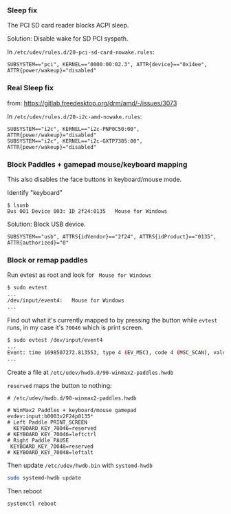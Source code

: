 ### Sleep fix

The PCI SD card reader blocks ACPI sleep.

Solution: Disable wake for SD PCI syspath.

In `/etc/udev/rules.d/20-pci-sd-card-nowake.rules`: 
```
SUBSYSTEM=="pci", KERNEL=="0000:00:02.3", ATTR{device}=="0x14ee", ATTR{power/wakeup}="disabled"
```

### Real Sleep fix

from: https://gitlab.freedesktop.org/drm/amd/-/issues/3073

In `/etc/udev/rules.d/20-i2c-amd-nowake.rules`:
```
SUBSYSTEM=="i2c", KERNEL=="i2c-PNP0C50:00", ATTR{power/wakeup}="disabled"
SUBSYSTEM=="i2c", KERNEL=="i2c-GXTP7385:00", ATTR{power/wakeup}="disabled"
```


### Block Paddles + gamepad mouse/keyboard mapping

This also disables the face buttons in keyboard/mouse mode.

Identify "keyboard"

```
$ lsusb
Bus 001 Device 003: ID 2f24:0135   Mouse for Windows
```

Solution: Block USB device.

```
SUBSYSTEM=="usb", ATTRS{idVendor}=="2f24", ATTRS{idProduct}=="0135", ATTR{authorized}="0"
```

### Block or remap paddles

Run evtest as root and look for ` Mouse for Windows`

```bash
$ sudo evtest
...
/dev/input/event4:   Mouse for Windows
...
```

Find out what it's currently mapped to by pressing the button while `evtest` runs, in my case it's `70046` which is print screen.

```bash
$ sudo evtest /dev/input/event4
...
Event: time 1698507272.813553, type 4 (EV_MSC), code 4 (MSC_SCAN), value 70046
...
```

Create a file at `/etc/udev/hwdb.d/90-winmax2-paddles.hwdb`

`reserved` maps the button to nothing:

```hwdb
# /etc/udev/hwdb.d/90-winmax2-paddles.hwdb

# WinMax2 Paddles + keyboard/mouse gamepad
evdev:input:b0003v2F24p0135*
# Left Paddle PRINT_SCREEN
  KEYBOARD_KEY_70046=reserved
# KEYBOARD_KEY_70046=leftctrl
# Right Paddle PAUSE
 KEYBOARD_KEY_70048=reserved
# KEYBOARD_KEY_70048=leftalt
```

Then update `/etc/udev/hwdb.bin` with `systemd-hwdb`

```bash
sudo systemd-hwdb update
```

Then reboot

```
systemctl reboot
```

